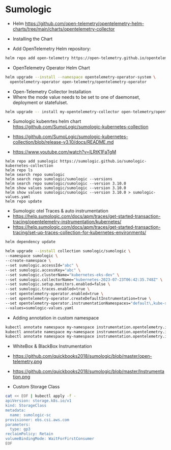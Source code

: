 # Sumologic

- Helm https://github.com/open-telemetry/opentelemetry-helm-charts/tree/main/charts/opentelemetry-collector

- Installing the Chart

- Add OpenTelemetry Helm repository:

```bash
helm repo add open-telemetry https://open-telemetry.github.io/opentelemetry-helm-charts
```

- OpenTelemetry Operator Helm Chart    
```bash
helm upgrade --install --namespace opentelemetry-operator-system \
  opentelemetry-operator open-telemetry/opentelemetry-operator
```


- Open-Telemetry Collector Installation  
- Where the mode value needs to be set to one of daemonset, deployment or statefulset.

```bash
helm upgrade -- install my-opentelemetry-collector open-telemetry/opentelemetry-collector --set mode=daemonset
```

- Sumologic kubenrtes helm chart https://github.com/SumoLogic/sumologic-kubernetes-collection

- https://github.com/SumoLogic/sumologic-kubernetes-collection/blob/release-v3.10/docs/README.md

- https://www.youtube.com/watch?v=lLRtK1FaTgM
  
```
helm repo add sumologic https://sumologic.github.io/sumologic-kubernetes-collection
helm repo ls
helm search repo sumologic
helm search repo sumologic/sumologic --versions
helm search repo sumologic/sumologic --version 3.10.0
helm show values sumologic/sumologic --version 3.10.0
helm show values sumologic/sumologic --version 3.10.0 > sumologic-values.yaml
helm repo update
```

- Sumologic otel Traces & auto instrumentation
- https://help.sumologic.com/docs/apm/traces/get-started-transaction-tracing/opentelemetry-instrumentation/kubernetes/
- https://help.sumologic.com/docs/apm/traces/get-started-transaction-tracing/set-up-traces-collection-for-kubernetes-environments/

```bash
helm dependency update
```

```bash
helm upgrade --install collection sumologic/sumologic \
--namespace sumologic \
--create-namespace \
--set sumologic.accessId="abc" \
--set sumologic.accessKey="abc" \
--set sumologic.clusterName="kubernetes-eks-dev" \
--set sumologic.collectorName="kubernetes-2023-07-23T06:42:35.748Z" \
--set sumologic.setup.monitors.enabled=false \
--set sumologic.traces.enabled=true \
--set opentelemetry-operator.enabled=true \
--set opentelemetry-operator.createDefaultInstrumentation=true \
--set opentelemetry-operator.instrumentationNamespaces="default\,kube-system" \
--values=sumologic-values.yaml
```

- Adding annotation in custom namespace
```bash
kubectl annotate namespace my-namespace instrumentation.opentelemetry.io/inject-java=true
kubectl annotate namespace my-namespace instrumentation.opentelemetry.io/inject-python: "true"
kubectl annotate namespace my-namespace instrumentation.opentelemetry.io/inject-nodejs: "true"
```

- WhiteBox & BlackBox Instrumentation
- https://github.com/quickbooks2018/sumologic/blob/master/open-telemetry.png
- https://github.com/quickbooks2018/sumologic/blob/master/Instrumentation.png

-  Custom Storage Class
```bash
cat << EOF | kubectl apply -f -
apiVersion: storage.k8s.io/v1
kind: StorageClass
metadata:
  name: sumologic-sc
provisioner: ebs.csi.aws.com
parameters:
  type: gp3
reclaimPolicy: Retain
volumeBindingMode: WaitForFirstConsumer
EOF
```
